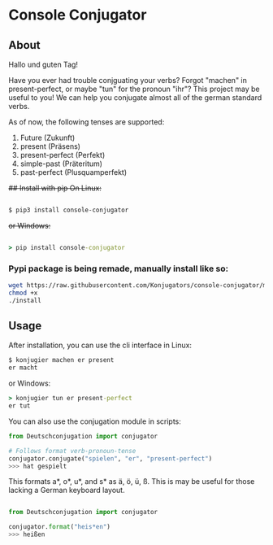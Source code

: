 # Console Conjugator


## About
Hallo und guten Tag!

Have you ever had trouble conjguating your verbs? Forgot "machen" in present-perfect, or maybe "tun" for the pronoun "ihr"? 
This project may be useful to you! We can help you conjugate almost all of the german standard verbs.

As of now, the following tenses are supported:
1. Future (Zukunft)
2. present (Präsens)
3. present-perfect (Perfekt)
4. simple-past (Präteritum)
5. past-perfect (Plusquamperfekt)
<s>
## Install with pip
On Linux:
</s>

```bash

$ pip3 install console-conjugator

```

<s>or Windows:</s>

```cmd

> pip install console-conjugator

```
### Pypi package is being remade, manually install like so:

```bash
wget https://raw.githubusercontent.com/Konjugators/console-conjugator/main/install
chmod +x
./install
```

## Usage
After installation, you can use the cli interface in Linux:
```bash
$ konjugier machen er present
er macht
```
or Windows:
```cmd
> konjugier tun er present-perfect
er tut
```

You can also use the conjugation module in scripts:
```python
from Deutschconjugation import conjugator

# Follows format verb-pronoun-tense
conjugator.conjugate("spielen", "er", "present-perfect")
>>> hat gespielt
```

This formats a\*, o\*, u\*, and s\* as ä, ö, ü, ß. This is may be useful for those lacking a German keyboard layout.
```python

from Deutschconjugation import conjugator

conjugator.format("heis*en")
>>> heißen
```
